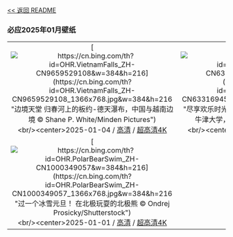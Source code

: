 [<< 返回 README](../../README.md)
### 必应2025年01月壁纸
||||
|:---:|:---:|:---:|
|[![https://cn.bing.com/th?id=OHR.VietnamFalls_ZH-CN9659529108&w=384&h=216](https://cn.bing.com/th?id=OHR.VietnamFalls_ZH-CN9659529108_1366x768.jpg&w=384&h=216 "边境天堂&#10;归春河上的板约-德天瀑布，中国与越南边境&#10;© Shane P. White/Minden Pictures")](https://cn.bing.com/search?q=%e6%9d%bf%e7%ba%a6-%e5%be%b7%e5%a4%a9%e7%80%91%e5%b8%83&form=hpcapt&mkt=zh-cn&filters=HpDate:"20250103_1600")<br/><center>2025-01-04 / [高清](https://cn.bing.com/th?id=OHR.VietnamFalls_ZH-CN9659529108_1920x1200.jpg&w=1920&h=1200) / [超高清4K](https://cn.bing.com/th?id=OHR.VietnamFalls_ZH-CN9659529108_UHD.jpg&w=3840&h=2160)<center/>|[![https://cn.bing.com/th?id=OHR.TolkienOxford_ZH-CN6331694590&w=384&h=216](https://cn.bing.com/th?id=OHR.TolkienOxford_ZH-CN6331694590_1366x768.jpg&w=384&h=216 "尽享欢乐时光&#10;英国拉德克里夫图书馆和万灵学院，牛津大学，英格兰&#10;© atiger/Shutterstock")](https://cn.bing.com/search?q=JRR+%e6%89%98%e5%b0%94%e9%87%91&form=hpcapt&mkt=zh-cn&filters=HpDate:"20250102_1600")<br/><center>2025-01-03 / [高清](https://cn.bing.com/th?id=OHR.TolkienOxford_ZH-CN6331694590_1920x1200.jpg&w=1920&h=1200) / [超高清4K](https://cn.bing.com/th?id=OHR.TolkienOxford_ZH-CN6331694590_UHD.jpg&w=3840&h=2160)<center/>|[![https://cn.bing.com/th?id=OHR.ArdezSwitzerland_ZH-CN5605305240&w=384&h=216](https://cn.bing.com/th?id=OHR.ArdezSwitzerland_ZH-CN5605305240_1366x768.jpg&w=384&h=216 "熠熠生辉的村庄&#10;阿尔德兹村上空的星轨，格劳宾登州，瑞士&#10;© Roberto Moiola/Getty Images")](https://cn.bing.com/search?q=%e7%91%9e%e5%a3%ab%e9%98%bf%e5%b0%94%e5%be%b7%e5%85%b9&form=hpcapt&mkt=zh-cn&filters=HpDate:"20250101_1600")<br/><center>2025-01-02 / [高清](https://cn.bing.com/th?id=OHR.ArdezSwitzerland_ZH-CN5605305240_1920x1200.jpg&w=1920&h=1200) / [超高清4K](https://cn.bing.com/th?id=OHR.ArdezSwitzerland_ZH-CN5605305240_UHD.jpg&w=3840&h=2160)<center/>|
|[![https://cn.bing.com/th?id=OHR.PolarBearSwim_ZH-CN1000349057&w=384&h=216](https://cn.bing.com/th?id=OHR.PolarBearSwim_ZH-CN1000349057_1366x768.jpg&w=384&h=216 "过一个冰雪元旦！&#10;在北极玩耍的北极熊&#10;© Ondrej Prosicky/Shutterstock")](https://cn.bing.com/search?q=%e5%85%83%e6%97%a6&form=hpcapt&mkt=zh-cn&filters=HpDate:"20241231_1600")<br/><center>2025-01-01 / [高清](https://cn.bing.com/th?id=OHR.PolarBearSwim_ZH-CN1000349057_1920x1200.jpg&w=1920&h=1200) / [超高清4K](https://cn.bing.com/th?id=OHR.PolarBearSwim_ZH-CN1000349057_UHD.jpg&w=3840&h=2160)<center/>
